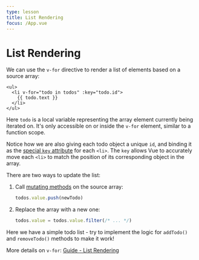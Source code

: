 ```yaml
---
type: lesson
title: List Rendering
focus: /App.vue
---
```


# List Rendering

We can use the `v-for` directive to render a list of elements based on a source array:

```vue-html
<ul>
  <li v-for="todo in todos" :key="todo.id">
    {{ todo.text }}
  </li>
</ul>
```

Here `todo` is a local variable representing the array element currently being iterated on. It's only accessible on or inside the `v-for` element, similar to a function scope.

Notice how we are also giving each todo object a unique `id`, and binding it as the <a target="_blank" href="https://vuejs.org/api/built-in-special-attributes.html#key">special `key` attribute</a> for each `<li>`. The `key` allows Vue to accurately move each `<li>` to match the position of its corresponding object in the array.

There are two ways to update the list:

1. Call [mutating methods](https://stackoverflow.com/questions/9009879/which-javascript-array-functions-are-mutating) on the source array:

   ```js
   todos.value.push(newTodo)
   ```

2. Replace the array with a new one:

   ```js
   todos.value = todos.value.filter(/* ... */)
   ```

Here we have a simple todo list - try to implement the logic for `addTodo()` and `removeTodo()` methods to make it work!

More details on `v-for`: <a target="_blank" href="https://vuejs.org/guide/essentials/list.html">Guide - List Rendering</a>
